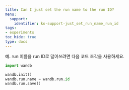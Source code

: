 ```yaml
---
title: Can I just set the run name to the run ID?
menu:
  support:
    identifier: ko-support-just_set_run_name_run_id
tags:
- experiments
toc_hide: true
type: docs
---
```


예. run 이름을 run ID로 덮어쓰려면 다음 코드 조각을 사용하세요.

```python
import wandb

wandb.init()
wandb.run.name = wandb.run.id
wandb.run.save()
```
